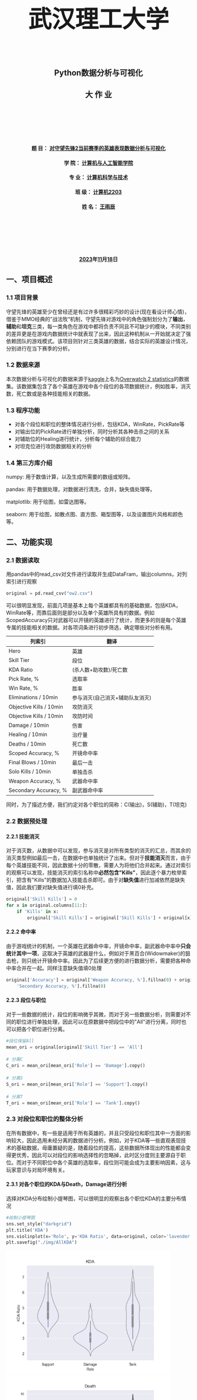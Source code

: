 <br>
<br>
<br>
<div  align=center><font face="华文行楷" size=6><h1>武汉理工大学</h1></font></div>
<br>
<div align=center><h2>Python数据分析与可视化</h2></div>
<div align=center><h2>大 作 业</h2></div>
<br>
<br>
<br>
<br>
<br>

<div align=center><h4>题 目： <u>对守望先锋2当前赛季的英雄表现数据分析与可视化</u></h4></div>

<div align=center><h4>学 院： <u>计算机与人工智能学院</u></h4></div>

<div align=center><h4>专 业： <u>计算机科学与技术</u></h4></div>

<div align=center><h4>班 级： <u>计算机2203</u></h4></div>

<div align=center><h4>姓 名： <u>王雨辰</u></h4></div>

<br>
<br>
<br>
<br>
<br>
<div align=center><h4><u>2023</u>年<u>11</u>月<u>18</u>日</h4></div>



<div STYLE="page-break-after: always;"></div>



## 一、项目概述

### 1.1 项目背景
守望先锋的英雄至少在曾经还是有过许多很精彩巧妙的设计(现在看设计师心情)，借鉴于MMO经典的”战法牧“机制，守望先锋对游戏中的角色强制划分为了**输出**，**辅助**和**坦克**三类，每一类角色在游戏中都将负责不同且不可缺少的模块，不同类别的差异更是在游戏内数据统计中就表现了出来，因此这种机制从一开始就决定了强依赖团队的游戏模式。该项目则针对三类英雄的数据，结合实际的英雄设计情况，分别进行在当下赛季的分析。

### 1.2 数据来源
本次数据分析与可视化的数据来源于[kaggle](https://www.kaggle.com/datasets)上名为[Overwatch 2 statistics](https://www.kaggle.com/datasets/mykhailokachan/overwatch-2-statistics)的数据集。该数据集包含了各个英雄在游戏中各个段位的各项数据统计，例如胜率，消灭数，死亡数或是各种技能相关的数据。

### 1.3 程序功能
- 对各个段位和职位的整体情况进行分析，包括KDA，WinRate，PickRate等
- 对输出位的PickRate进行单独分析，同时分析其各种击杀之间的关系
- 对辅助位的Healing进行统计，分析每个辅助的综合能力
- 对坦克位进行攻防数据相关的分析

### 1.4 第三方库介绍
numpy: 用于数值计算，以及生成所需要的数组或矩阵。

pandas: 用于数据处理，对数据进行清洗，合并，缺失值处理等。

matplotlib: 用于绘图，如雷达图等。

seaborn: 用于绘图，如散点图、直方图、箱型图等，以及设置图片风格和颜色等。



## 二、功能实现

### 2.1 数据读取

用pandas中的read_csv对文件进行读取并生成DataFram，输出columns，对列索引进行观察

```py
original = pd.read_csv("ow2.csv")
```

可以很明显发现，前面几项是基本上每个英雄都具有的基础数据，包括KDA，WinRate等，而靠后面则是部分以及单个英雄所具有的数据。例如ScopedAccuracy只对武器可以开镜的英雄进行了统计，而更多的则是每个英雄专属的技能相关的数据。对各项词条进行初步筛选，确定哪些对分析有用。

| 列索引                  | 翻译                            |
| ----------------------- | ------------------------------- |
| Hero                    | 英雄                            |
| Skill Tier              | 段位                            |
| KDA Ratio               | (杀人数+助攻数)/死亡数          |
| Pick Rate, %            | 选取率                          |
| Win Rate, %             | 胜率                            |
| Eliminations / 10min    | 参与消灭(自己消灭+辅助队友消灭) |
| Objective Kills / 10min | 攻防消灭                        |
| Objective Kills / 10min | 攻防时间                        |
| Damage / 10min          | 伤害                            |
| Healing / 10min         | 治疗量                          |
| Deaths / 10min          | 死亡数                          |
| Scoped Accuracy, %      | 开镜命中率                      |
| Final Blows / 10min     | 最后一击                        |
| Solo Kills / 10min      | 单独击杀                        |
| Weapon Accuracy, %      | 武器命中率                      |
| Secondary Accuracy, %   | 副武器命中率                    |

同时，为了描述方便，我们约定对各个职位的简称：C(输出)，S(辅助)，T(坦克)

### 2.2 数据预处理

#### 2.2.1 技能消灭

对于消灭数，从数据中可以发现，参与消灭是对所有类型的消灭的汇总，而其余的消灭类型例如最后一击，在数据中也单独统计了出来。但对于**技能消灭**而言，由于每个英雄技能不同，因此数据十分的零散，需要人为将他们合并起来。通过对索引的观察可以发现，技能消灭的索引名称中**必然包含"Kills"**，因此逐个暴力枚举索引，把含有"Kills"的数据加入技能击杀即可。由于对**缺失值**进行加减依然是缺失值，因此我们要对缺失值进行填0补充。

```py
original['Skill Kills'] = 0
for x in original.columns[11:]:
    if 'Kills' in x:
        original['Skill Kills'] = original['Skill Kills'] + original[x].fillna(0)
```

#### 2.2.2 命中率

由于游戏统计的机制，一个英雄在武器命中率，开镜命中率，副武器命中率中**只会统计其中一项**，这取决于英雄的武器是什么，例如对于黑百合(Widowmaker)的狙击枪，则只统计开镜命中率。因此为了后续更方便的进行数据分析，需要把各种命中率合并在一起。同样注意缺失值填0处理

```py
original['Accuracy'] = original['Weapon Accuracy, %'].fillna(0) + original['Scoped Accuracy, %'].fillna(0) + original[
    'Secondary Accuracy, %'].fillna(0)
```

#### 2.2.3 段位与职位

对于一些数据的统计，段位的影响微乎其微，而对于另一些数据分析，则需要对不同的职位进行单独处理，因此可以在原数据中把段位中的"All"进行分离，同时也可以把各个职位进行分离。

```py
#段位保留All
mean_ori = original[original['Skill Tier'] == 'All']

# 分离C
C_ori = mean_ori[mean_ori['Role'] == 'Damage'].copy()

# 分离S
S_ori = mean_ori[mean_ori['Role'] == 'Support'].copy()

# 分离T
T_ori = mean_ori[mean_ori['Role'] == 'Tank'].copy()
```

### 2.3 对段位和职位的整体分析
在所有数据中，有一些是适用于所有英雄的，并且只受段位和职位其中一方面的影响较大，因此选用未经分离的数据进行分析。例如，对于KDA等一些直观表现技术的基础数据，毋庸置疑的是，随着段位的提高，这些数据所体现出的性能都会变得更优秀，因此可以对段位的影响选择性的忽略掉，此时区分度则主要源自于职位。而对于不同职位中各个英雄的选取率，段位则可能会成为主要影响因素，这与玩家意识与对局环境有关。

#### 2.3.1 对各个职位的KDA与Death，Damage进行分析

选择对KDA分布绘制小提琴图，可以很明显的观察出各个职位KDA的主要分布情况

```py
#绘制小提琴图
sns.set_style("darkgrid")
plt.title('KDA')
sns.violinplot(x='Role', y='KDA Ratio', data=original, color='lavender')
plt.savefig("./img/AllKDA")
```

<img src=".\img\AllKDA.png" alt="AllKDA" style="zoom:70%;" />

<img src=".\img\AllDth.png" alt="AllDth" style="zoom: 70%;" />

<img src=".\img\ALLDmg.png" alt="ALLDmg" style="zoom:70%;" />

可以发现:

1. C的KDA主要集中在3左右且可以说基本上都在3附近，往上迅速收敛，但在4.5附近存在明显个例。而C的死亡数和造成的伤害都普遍较高。
2. S的KDA基本集中在4和5之间，往上趋于平稳收敛，死亡较少但伤害很低。
3. T的KDA分布较为广泛且平稳，死亡分布广泛但整体较少，输出整体较高。

这主要与英雄的设计和定位方面有关:

C作为主要输出来源，不可避免的会进行直接接敌，同时大多数C的设计都是低血量高输出，在血量层面上决定了自身容易被击杀的特点，此外，C在输出以外的自保手段非常有限，并且其定位在对局中非常容易被针对，因此综合这几个原因KDA难免会相较于其他职位更低。

S作为辅助，在对局中比较容易受到针对，但由于其大多有一定的自保手段，或者双奶互保，因此生存率比较可观，而部分辅助依然具有有效的对敌输出能力，其中一部分更是能对标部分C的输出，只不过其大体功能仍然属于辅助，因此辅助的KDA依然会比较高

T作为主要为队伍承受伤害及带领突破的定位，通常有着较高的血量，技能也一般与增加血量或防御有关，因此生存能力本身很高。但由于其体型大多较大，因此也更容易成为集火对象。官方在设计T时，对输出能力的分配并不均匀，部分T会增加其输出能力，尽管单次伤害不一定比得上C，但其大多能进行持久输出，使敌人的血线持续削减，参与击杀数则自然会更多一些，而T的侧重点大多都不同，重输出与重防御的设计差异让T的KDA会表现得分布广泛一些。

#### 2.3.2 对各个段位的英雄抓取率进行分析

段位对英雄的抓取率和胜率有一定的影响作用，玩家的游戏理解会随着段位变化，而同时也会造成数据的变化。

```py
# 绘制各个段位的抓取率折线图
sns.set_style("darkgrid")
sns.relplot(kind='line', x='Skill Tier', y='Pick Rate, %', hue='Hero', data=original, row="Role", legend="auto", height=7)
plt.savefig("./img/AllPick")

# 绘制各个段位的英雄的胜率折线图
sns.set_style("darkgrid")
sns.relplot(kind='line', x='Skill Tier', y='Win Rate, %', hue='Hero', data=original, row="Role", legend="auto", height=7)
plt.savefig("./img/WinRate")
```

<img src=".\img\AllPick.png" alt="AllPick" style="zoom: 80%;" /> 

随着段位变化，各个职位的英雄抓取率有些几乎没变，而有一些则会经过凹或者凸的变化，整个段位过程其实可以粗略分成三个阶段，不同的阶段对局情况和英雄选取情况会非常不同。

例如S位变动较高的Ana和Mercy。对刚入门的来讲，由于其容易上手可能会有较高的抓取率，但在中间阶段时，对角色的理解和掌握并不算精通，随着对局激烈度的增加，这些英雄的游戏体验会迅速下滑，不能在游戏中发挥本来的作用，因此抓取率将会走低。而到了更高的段位后，完全发挥这些英雄的能力后可能会对战局有强烈的影响，因此抓取率会重新走高。

抓取率的变化大多都能反映出一个英雄从入门到上手到精通的阶段，对游戏对局的影响程度以及本身的体验感


#### 2.3.3 对各个段位的英雄胜率进行分析

 <img src=".\img\WinRate.png" alt="WinRate" style="zoom:80%;" />  

影响英雄的胜率有很多。我们需要考虑不同英雄之间的搭配，个别英雄在一些环境下的奇效等等。

我们观察S位发现Brigitte的胜率遥遥领先，这和一种非常经典的阵容303(3S0C3T)相关，同时其也适配于许多其他的分奴阵容，导致Brigitte的胜率在各个段位都非常的高。

而对于C的胜率较高的Sojourn和Symmetra，则来源于对他们较少的反制措施，使得当对方反制能力较差时通常容易输掉比赛，同时他们也具有较低的上手门槛，因此其本身也很容易发挥出影响对局的实力。

反观T的胜率较低的Zarya和Orisa，则源于其上手难度高且易反制的特点。胜率较高的Ramattra则是由于他从设计上就具有一定的强度，同时在各个段位都有一定的操作空间，下限低上限高，不会因为游戏理解的不同而变得非常坐牢。

#### 2.3.4 对抓取率和胜率进行分析

数据中对于PickRate是基于所有英雄进行的统计，但当需要分职位考虑时，则要对PickRate进行重新计算，使其表示在其职位下的抓取率，同时我们用All代替整个段位

```py
# 按位置处理抓取率
pick = original['Pick Rate, %'].groupby(original['Role']).sum()
original['PickRate'] = original['Pick Rate, %']
for x in original['Role'].unique():
    original.loc[original['Role'] == x, 'PickRate'] = original.loc[original['Role'] == x, 'Pick Rate, %'].div(float(pick[x]))
```

为了比较明了的寻找关系，因此决定绘制散点图

```py
# 绘制抓取率和胜率的散点图
sns.set_style("darkgrid")
plt.figure(figsize=(10, 10))
plt.title("PickRate and WinRate")
sns.scatterplot(x='PickRate', y='Win Rate, %', hue='Role', data=original)
plt.savefig("./img/PickWin")
```

<img src=".\img\PickWin.png" alt="PickWin" style="zoom:80%;" />

C的点有一部分属于低抓取率但高胜率。推测这一部分是由于部分英雄难以掌握上手，但上限极高。而S的点大多都分布在图四十五度以上，其抓取率对胜率的影响基本不大，个别处于低胜率中等抓取率的位置，与英雄本身有关。而T的分布则更零散一点，也与前面提到过T的设计更千奇百怪一点有关。

综上，胜率和抓取率两者并没有直接的关系，更多的是由英雄本身的特点来影响这两方面。但可以肯定的是S的设计相对保守一点但仍有较宽的发挥空间，C的设计则更平凡普通，可发挥空间会更狭窄一点，主要还是在击杀上，T则更灵活，不同的T之间也有着更明显的差异。

### 2.4 对输出位进行分析

#### 2.4.1 绘制输出位的抓取率饼图

```py
# 绘制C的抓取率饼图
C_ori['PickPerc'] = C_ori['Pick Rate, %'] / C_ori['Pick Rate, %'].sum()
exp = [0] * len(C_ori.index)
exp[C_ori['PickPerc'].argmax()] = 0.1
plt.figure(figsize=(10, 10))
plt.title("PickRate of C")
plt.pie(C_ori['PickPerc'], labels=C_ori['Hero'], explode=exp, shadow=True)
plt.savefig("./img/C_PR")
```

<img src=".\img\C_PR.png" alt="C_PR" style="zoom:80%;" />

可以发现，Genji的抓取率最大，而Sojourn最小。Genji作为守望先锋中最经典的角色之一，也以其低门槛高上限为各段位玩家所喜爱。观察排名较强的输出位，其中大多都有着操作上较为简单的特点，例如Cassidy的左轮，Hanzo的弓，Widowmaker的狙，Soldier:76的步枪，都是非常传统经典的FPS游戏操作模式，影响发挥的主要因素来源于枪法而不是更复杂的意识，因此非常适合从其他FPS游戏转过来的玩家进行入门上手，此外，他们大多都具有比较强的收割能力，正反馈会更强一些，也会更容易造成对方减员从而影响对局情况，无论是入门或是资深，他们都是比较热门的英雄。

#### 2.4.2 分析输出位的参与击杀和最后一击

守望先锋对击杀的统计分为参与击杀和最后一击，参与击杀包括了最后一击以及辅助队友进行击杀，评判一个C的输出能力，除了参与击杀外也需要考虑其最终击杀，有的C参与击杀整体很少，但大部分都属于最终击杀，那他可能属于收割或者单切类型，而如果遇到整体击杀很多，但最终击杀较少的情况，也不能排除玩家划水，因此分析参与击杀和最后一击也十分重要。

```py
# C位的参与击杀和最终击杀的百分比
C_ori['FofE'] = C_ori['Final Blows / 10min'] / C_ori['Eliminations / 10min']
C_ori['Undirectly Kill / 10min'] = C_ori['Eliminations / 10min'] - C_ori['Final Blows / 10min']
sns.set_style("darkgrid")
plt.figure(figsize=(10, 10))
plt.xticks(rotation=90)
plt.title("FinalBlows of Eliminations")
sns.barplot(x="Hero", y="Eliminations / 10min", data=C_ori, label="Original", color="cornflowerblue")
sns.barplot(x="Hero", y="Final Blows / 10min", data=C_ori, label="FinalBlows", color="salmon")
plt.savefig("./img/C_FinEli")

# 排序并绘制C位最终击杀占比柱状图
C_ori.sort_values(by="FofE", inplace=True, ascending=False)
plt.figure(figsize=(10, 10))
plt.xticks(rotation=90)
plt.title("FinalBlows Percent")
sns.barplot(x="Hero", y="FofE", data=C_ori, hue="Hero", palette="PuBuGn_r")
plt.savefig("./img/C_FinPer")
```

<img src=".\img\C_FinEli.png" alt="C_FinEli" style="zoom:80%;" />

<img src=".\img\C_FinPer.png" alt="C_FinPer" style="zoom:80%;" />

通过以上两张图，我们可以发现例如参与击杀最多的Soldier:76，他的单独击杀只能排在中位，这与他输出方式为持续中等伤害输出有关，而对于最终击杀占比的Widowmaker，也不难想到其高伤害的狙击枪导致了她的每一次输出都可能会消灭一个人，但由于其低攻速和难以瞄准的特点，导致Widowmaker的参与击杀非常少。对于最后一击最少的Mei而言，她的参与击杀也属于较少位置，结合游戏可以发现实际上Mei更倾向于辅助类型，而输出并不算她的主要功能，尽管她是个C。

观察最后一击排名靠前的几个英雄，都具有一定的收割能力，例如Hanzo的弓箭作为长枪之一，有着类似于狙的效果，而其参与击杀也和Widowmaker一样处于较少的位置，但相比之下，Hanzo机动性更强，因此参与击杀的数量会高于Widowmaker。排名第五的Pharah在对单和对多方面都有着高额输出，因此其最后一击和参与击杀都处于较多的位置。

#### 2.4.3 分析技能击杀和最后一击的关系

我们需要研究一个英雄造成击杀是更依赖于技能还是自身输出手段，因此我们进行同上一样的处理，得到技能击杀对最后一击的占比并绘制柱状图。

```py
# 排序并绘制C位技能击杀占比柱状图
C_ori['SK'] = C_ori['Skill Kills'] / C_ori['Final Blows / 10min']
C_ori.sort_values(by="SK", inplace=True, ascending=False)
plt.figure(figsize=(10, 10))
plt.xticks(rotation=90)
plt.title("Skill Kills Percent")
sns.barplot(x="Hero", y="SK", data=C_ori, hue="Hero", palette="Reds_r")
plt.savefig("./img/C_SK")
```

![C_SK](.\img\C_SK.png)

通过上图可以发现，Bastion排名第一，这是源于他在技能期间能够切换为另一个有着更强输出能力的形态，因此许多玩家都会选择频繁开启技能进行输出。而排名第二的Echo则是得益于他技能中有爆发伤害和对低血量的特攻，使得许多玩家会选择组合技能进行迅速收割。排名第三的Torbjorn则是因为他的主要输出手段来源于他制造的炮台而非他的武器。

往后看可以发现，最后一名的Tracer是因为他的技能几乎与输出没有任何关系，而倒数第二名的Widowmaker则是源于她的武器具有高伤害收割特性，或者说她的设计其实很大一部分也体现在她的武器上面。

### 2.5 对辅助位进行分析

#### 2.5.1 对辅助治疗量进行排序观察

大多数辅助的功能都离不开治疗，因此对辅助的治疗量的讨论是无可避免的。

```py
# 绘制奶量排名柱状图
S_ori.sort_values(by="Healing / 10min", inplace=True, ascending=False)
plt.figure(figsize=(10, 10))
plt.xticks(rotation=90)
plt.title("Healing")
sns.barplot(x="Hero", y="Healing / 10min", data=S_ori, hue="Hero", palette="YlOrBr_r")
plt.savefig("./img/S_Heal")
```

<img src=".\img\S_Heal.png" alt="S_Heal" style="zoom:80%;" />

辅助虽然都有治疗队友的效果，但其极大极小值的差距依然较大。Mercy作为最传统纯粹的治疗型辅助，其主要功能便是治疗队友以及提供伤害加成，其治疗速度的迅速导致了治疗量的增加。而排名第二的Moira在治疗方面也和Mercy有着类似的效果，都能短时间的抬高单个或多个队友的血线。对于最后的Zenyatta，则取决于其辅助的同时也侧重于对敌人的削弱和自身的输出能力，因此在治疗方面便进行了一定程度上的减弱，只能对单的治疗和较慢的治疗速度导致了较低的治疗量。

#### 2.5.2 对各个辅助位进行综合能力分析

和辅助相关的数据一般是治疗量，死亡数，参与击杀和攻防时间，因此可以针对这四方面绘制雷达图来进行分析。由于数据范围各不同，最后采用百分比的方式体现各个数据的联系

```py
# 绘制雷达图，分析奶量，参与击杀，死亡，站场时间
S_labels = np.array(['Heal', 'Elims', 'Death', 'Time'])
S_num = 4
angles = np.linspace(0, 2 * np.pi, S_num, endpoint=False)
angles = np.append(angles, [angles[0]])
fig, ax = plt.subplots(2, 4, figsize=(21, 10), subplot_kw=dict(polar=True))
ax = ax.flatten()
hero_ls = [i for i in S_ori['Hero']]
data_ls = ['Healing / 10min', 'Eliminations / 10min', 'Deaths / 10min', 'Objective Time / 10min']
for i in data_ls:
    S_ori[i] = S_ori[i].div(S_ori[i].sum())

for i in hero_ls:
    idx = hero_ls.index(i)
    data = np.array(S_ori.loc[S_ori['Hero'] == i, data_ls].values.tolist()).astype(float).flatten()
    data = np.append(data, [data[0]])

    ax[idx].fill(angles, data, alpha=0.7)
    ax[idx].plot(angles, data)
    ax[idx].set_rlim(0, 0.25)
    ax[idx].set_thetagrids(angles[:-1] * 180 / np.pi, labels=S_labels)
    ax[idx].set_xticks(angles[:-1])
    ax[idx].set_xticklabels(S_labels)
    ax[idx].set_yticks([0.1, 0.15, 0.2], ['B', 'A', 'S'])
    ax[idx].set_title(i)
plt.savefig("./img/H_Abt")
```

![H_Abt](D:.\img\H_Abt.png)

以上雷达图基本能反映每个S的基本情况，例如Mercy在治疗方面非常突出，但换来的是低输出能力且高死亡数，自保手段非常有限因此非常依赖队友且很容易被针对。相比之下Moira在保持较高的治疗量的同时，也有着可观的消灭数和站场时间，死亡数也较少，因此非常适合新手选择。在站场时间最突出的Lucio则是牺牲了一定的治疗量，死亡数和消灭数都处于中上水准，预测是非常规治疗类的功能辅助，上手难度可能会较大。Zenyatta是Moira之后消灭数第二的，也与其较强的输出手段和相应的辅助技能有关。

综合八张雷达图可以发现，Moira的综合能力无疑是最强的，除去死亡以外的其他方面都十分突出，死亡数本身也不算高。八个英雄的死亡数差距基本不算要太大，但Kirito和Brigitte无疑有着更强的生存能力。对于攻防时间，Lucio则远高于其他英雄，在对局中可以有针对性的选择他进行辅助。当队伍缺少输出时，则可以选择Moira来弥补双方输出上的不足。如果队伍缺少奶量，则可以选择Mercy来弥补奶量缺陷。

### 2.6 对坦克位进行分析

#### 2.6.1 对T的攻防数据进行分析

T在一般情况下主要负责对目标点的攻防，例如占点守点，推车守车，同时也在突破敌人防线上起到了重要的作用，因此分析T的攻防数据十分必要。

```python
# 对T的攻防击杀绘制柱状图
T_ori.sort_values(by="Objective Kills / 10min", inplace=True, ascending=False)
plt.figure(figsize=(10, 12))
plt.xticks(rotation=90)
plt.title("OBJ Kills")
sns.barplot(x="Hero", y="Objective Kills / 10min", data=T_ori, hue="Hero", palette="PuBu_r")
plt.savefig("./img/T_ObjK")
```

<img src=".\img\T_ObjK.png" alt="T_ObjK" style="zoom: 67%;" />

不同的T在攻防击杀上可能存在较大的差距。不难发现前面几个都是有着较强输出手段的T，而最后一名的Doomfist则是因为他更擅长在点外进行单抓击杀。相比于和Doomfist差不多的Reinheardt，之所以Reinheardt有着较低的击杀数则是因为他的设计侧重于防守，而一般情况下不会选择进行输出。

```py
# 对T的攻防时间绘制柱状图
T_ori.sort_values(by="Objective Time / 10min", inplace=True, ascending=False)
plt.figure(figsize=(10, 12))
plt.xticks(rotation=90)
plt.title("OBJ Time")
sns.barplot(x="Hero", y="Objective Time / 10min", data=T_ori, hue="Hero", palette="BuPu_r")
plt.savefig("./img/T_ObjT")
```

<img src=".\img\T_ObjT.png" alt="T_ObjT" style="zoom:67%;" />

最后一名的Doomfist更加佐证了上面说的，他更适合用于单切而不是对点进行攻防，Doomfist在ow1时的定位为C，其强大的机动性和单切能力遭到过无数玩家的"唾骂"，飞过来带走奶位再飞回去让人几乎没有有效的反制手段，官方在ow2中把他变成了T，但其基本功能依然没有太大的变化，仍然适合绕后抓人。

排名第一的Ramattra则和他的技能密切相关，其优势在目标点里能够很好的体现出来。排名第二的Junker Queen也是一样的道理，由于非常适合近距离的作战，因此在点里进行攻防能够更好的发挥出英雄本身的实力，也能为大招积攒较多的能量，并且他们的大招都具有较强的对群能力。

## 三、总结
平常游戏中的数据往往只局限在当下所使用的英雄当中，各个段位各个职位的各个英雄之间的数据差异往往不是那么直观，或者只是有一个较为模糊的概念，例如也许某个英雄会更适合做某个事。通过对当前数据的分析与可视化，能够非常直观的看见不同英雄之间的差异和关联，在这基础上再追根溯源去讨论其设计的核心理念。

正如上文所说，C的设计普遍侧重于输出能力和输出手段，少部分会有一定的非输出层面的功能性。而在辅助身上则能看见许多较为自由的设计风格，在起初辅助的设计可能还比较侧重于治疗，但放在目前阶段看来，则有了更多的功能性辅助，无论是增加输出伤害或是增加移动速度，攻击速度等。这也表现了一味的在治疗量上玩数值游戏是行不通的。而设计真正的放飞自我则体现在T上。许多T的功能几乎是难以找到平替，因此T的发挥也往往决定了整个对局的走向，在地图和我方及敌人阵容的影响下能不能选择最适合的T，又能不能发挥出最好的效果，这都对T位玩家作出了更高的要求，尤其是在当下5v5的局势中，固定职位分布为2C2S1T，这唯一的T位增大了T在整个对局的权重。

灵感并不是无限的，更何况是当下已经有了众多英雄的情况下，新的设计很容易面临同质化的问题，在选择上也可能会诞生许多平替，这在C中尤为明显，C的数据相较于其他职位，在各方面都近乎是非常平稳，这也能佐证这一观点，同时回顾曾经非常火热的阵容3S0C3T也能发现，S和T在一定程度上也能弥补C的输出能力，甚至相比于C，他们还有着各自的非输出功能性，因此完全取代C的情况常有发生。C的设计除了在输出方面，也应当在其他层面有更多的体现，才能避免同质化或彻底沦为枪男的玩具。

S则需要注意一些过于强势和弱势的英雄，在设计时则需要更加中庸一点，防止千百把下来有的S几乎没见过而有的S把把都能看见。这在一定程度上减少了选择的空间，使对局阵容过于固定甚至死板。

无论如何，玩家始终希望能在游戏中有更好的体验，在游戏发售之处许多人便被各式各样的英雄和其专属的技能所吸引，而这种亮点不应该随着游戏的时间而逐渐消失，最终沦为一款四不像的射击游戏。
